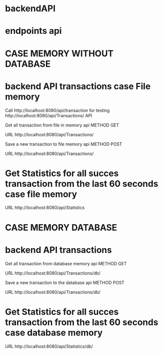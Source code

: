 # backendAPI
# endpoints api
# CASE MEMORY WITHOUT DATABASE
# backend API transactions case File memory
Call http://localhost:8080/api/transaction for testing http://localhost:8080/api/Transactions/ API 

Get all transaction from file in memory api METHOD GET
  
URL http://localhost:8080/api/Transactions/
  
Save a new transaction to file memory api METHOD POST

URL http://localhost:8080/api/Transactions/

# Get Statistics for all succes transaction from the last 60 seconds case file memory
URL http://localhost:8080/api/Statistics

# CASE MEMORY DATABASE
# backend API transactions
Get all transaction from database memory api METHOD GET

URL http://localhost:8080/api/Transactions/db/

Save a new transaction to the database api METHOD POST

URL http://localhost:8080/api/Transactions/db/

# Get Statistics for all succes transaction from the last 60 seconds case database memory
URL http://localhost:8080/api/Statistics/db/  
